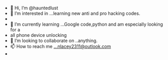 - 👋 Hi, I’m @hauntedlust
- 👀 I’m interested in ...learning new anti and pro hacking codes.
- 
- 🌱 I’m currently learning ...Google code,python and am especially looking for a
- all phone device unlocking 
- 💞️ I’m looking to collaborate on ..anything.
- 📫 How to reach me ...nlacey2311@outlook.com
- 

<!---
hauntedlust/hauntedlust is a ✨ special ✨ repository because its `README.md` (this file) appears on your GitHub profile.
You can click the Preview link to take a look at your changes.
--->
